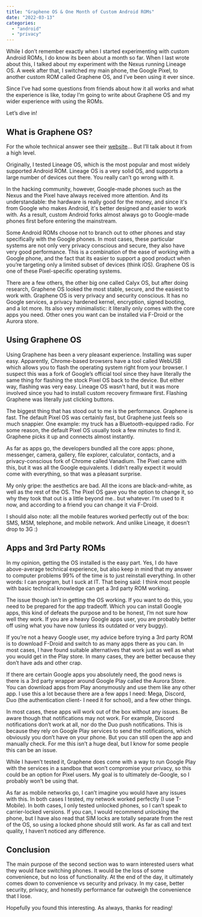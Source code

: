 ```yaml
---
title: "Graphene OS & One Month of Custom Android ROMs"
date: "2022-03-13"
categories: 
  - "android"
  - "privacy"
---
```


While I don’t remember exactly when I started experimenting with custom Android ROMs, I do know its been about a month so far. When I last wrote about this, I talked about my experiment with the Nexus running Lineage OS. A week after that, I switched my main phone, the Google Pixel, to another custom ROM called Graphene OS, and I’ve been using it ever since.

Since I’ve had some questions from friends about how it all works and what the experience is like, today I’m going to write about Graphene OS and my wider experience with using the ROMs.

Let’s dive in!

## What is Graphene OS?

For the whole technical answer see their [website](https://grapheneos.org/)… But I’ll talk about it from a high level.

Originally, I tested Lineage OS, which is the most popular and most widely supported Android ROM. Lineage OS is a very solid OS, and supports a large number of devices out there. You really can’t go wrong with it.

In the hacking community, however, Google-made phones such as the Nexus and the Pixel have always received more attention. And its understandable: the hardware is really good for the money, and since it's from Google who makes Android, it's better designed and easier to work with. As a result, custom Android forks almost always go to Google-made phones first before entering the mainstream.

Some Android ROMs choose not to branch out to other phones and stay specifically with the Google phones. In most cases, these particular systems are not only very privacy conscious and secure, they also have very good performance. This is a combination of the ease of working with a Google phone, and the fact that its easier to support a good product when you’re targeting only a limited subset of devices (think iOS). Graphene OS is one of these Pixel-specific operating systems.

There are a few others, the other big one called Calyx OS, but after doing research, Graphene OS looked the most stable, secure, and the easiest to work with. Graphene OS is very privacy and security conscious. It has no Google services, a privacy hardened kernel, encryption, signed booting, and a lot more. Its also very minimalistic: it literally only comes with the core apps you need. Other ones you want can be installed via F-Droid or the Aurora store.

## Using Graphene OS

Using Graphene has been a very pleasant experience. Installing was super easy. Apparently, Chrome-based browsers have a tool called WebUSB which allows you to flash the operating system right from your browser. I suspect this was a fork of Google’s official tool since they have literally the same thing for flashing the stock Pixel OS back to the device. But either way, flashing was very easy. Lineage OS wasn’t hard, but it was more involved since you had to install custom recovery firmware first. Flashing Graphene was literally just clicking buttons.

The biggest thing that has stood out to me is the performance. Graphene is fast. The default Pixel OS was certainly fast, but Graphene just feels so much snappier. One example: my truck has a Bluetooth-equipped radio. For some reason, the default Pixel OS usually took a few minutes to find it. Graphene picks it up and connects almost instantly.

As far as apps go, the developers bundled all the core apps: phone, messenger, camera, gallery, file explorer, calculator, contacts, and a privacy-conscious fork of Chrome called Vanadium. The Pixel came with this, but it was all the Google equivalents. I didn’t really expect it would come with everything, so that was a pleasant surprise.

My only gripe: the aesthetics are bad. All the icons are black-and-white, as well as the rest of the OS. The Pixel OS gave you the option to change it, so why they took that out is a little beyond me.. but whatever. I’m used to it now, and according to a friend you can change it via F-Droid.

I should also note: all the mobile features worked perfectly out of the box: SMS, MSM, telephone, and mobile network. And unlike Lineage, it doesn’t drop to 3G :)

## Apps and 3rd Party ROMs

In my opinion, getting the OS installed is the easy part. Yes, I do have above-average technical experience, but also keep in mind that my answer to computer problems 99% of the time is to just reinstall everything. In other words: I can program, but I suck at IT. That being said: I think most people with basic technical knowledge can get a 3rd party ROM working.

The issue though isn’t in getting the OS working. If you want to do this, you need to be prepared for the app tradeoff. Which you can install Google apps, this kind of defeats the purpose and to be honest, I’m not sure how well they work. If you are a heavy Google apps user, you are probably better off using what you have now (unless its outdated or very buggy).

If you’re not a heavy Google user, my advice before trying a 3rd party ROM is to download F-Droid and switch to as many apps there as you can. In most cases, I have found suitable alternatives that work just as well as what you would get in the Play store. In many cases, they are better because they don’t have ads and other crap.

If there are certain Google apps you absolutely need, the good news is there is a 3rd party wrapper around Google Play called the Aurora Store. You can download apps from Play anonymously and use them like any other app. I use this a lot because there are a few apps I need: Mega, Discord, Duo (the authentication client- I need it for school), and a few other things.

In most cases, these apps will work out of the box without any issues. Be aware though that notifications may not work. For example, Discord notifications don’t work at all, nor do the Duo push notifications. This is because they rely on Google Play services to send the notifications, which obviously you don’t have on your phone. But you can still open the app and manually check. For me this isn’t a huge deal, but I know for some people this can be an issue.

While I haven’t tested it, Graphene does come with a way to run Google Play with the services in a sandbox that won’t compromise your privacy, so this could be an option for Pixel users. My goal is to ultimately de-Google, so I probably won’t be using that.

As far as mobile networks go, I can’t imagine you would have any issues with this. In both cases I tested, my network worked perfectly (I use T-Mobile). In both cases, I only tested unlocked phones, so I can’t speak to carrier-locked versions. If you can, I would recommend unlocking the phone, but I have also read that SIM locks are totally separate from the rest of the OS, so using a locked phone should still work. As far as call and text quality, I haven’t noticed any difference.

## Conclusion

The main purpose of the second section was to warn interested users what they would face switching phones. It would be the loss of some convenience, but no loss of functionality. At the end of the day, it ultimately comes down to convenience vs security and privacy. In my case, better security, privacy, and honestly performance far outweigh the convenience that I lose.

Hopefully you found this interesting. As always, thanks for reading!
